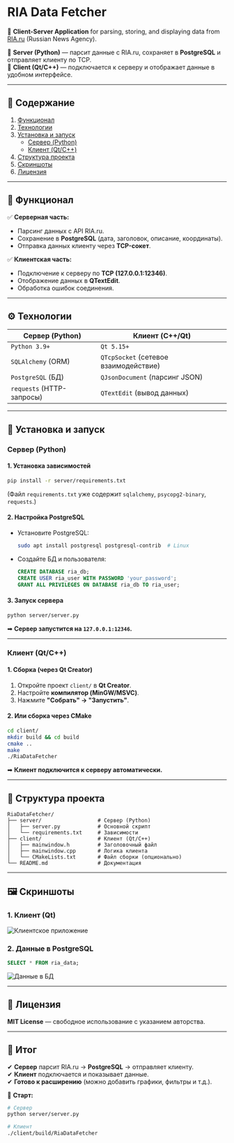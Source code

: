# **RIA Data Fetcher**  

🚀 **Client-Server Application** for parsing, storing, and displaying data from [RIA.ru](https://ria.ru) (Russian News Agency).  

🔹 **Server (Python)** — парсит данные с RIA.ru, сохраняет в **PostgreSQL** и отправляет клиенту по TCP.  
🔹 **Client (Qt/C++)** — подключается к серверу и отображает данные в удобном интерфейсе.  

---

## **📌 Содержание**  
1. [Функционал](#-функционал)  
2. [Технологии](#-технологии)  
3. [Установка и запуск](#-установка-и-запуск)  
   - [Сервер (Python)](#сервер-python)  
   - [Клиент (Qt/C++)](#клиент-qtc)  
4. [Структура проекта](#-структура-проекта)  
5. [Скриншоты](#-скриншоты)  
6. [Лицензия](#-лицензия)  

---

## **🎯 Функционал**  
✅ **Серверная часть:**  
- Парсинг данных с API RIA.ru.  
- Сохранение в **PostgreSQL** (дата, заголовок, описание, координаты).  
- Отправка данных клиенту через **TCP-сокет**.  

✅ **Клиентская часть:**  
- Подключение к серверу по **TCP (127.0.0.1:12346)**.  
- Отображение данных в **QTextEdit**.  
- Обработка ошибок соединения.  

---

## **⚙ Технологии**  
| **Сервер** (Python)       | **Клиент** (C++/Qt)       |
|---------------------------|---------------------------|
| `Python 3.9+`             | `Qt 5.15+`                |
| `SQLAlchemy` (ORM)        | `QTcpSocket` (сетевое взаимодействие) |
| `PostgreSQL` (БД)         | `QJsonDocument` (парсинг JSON) |
| `requests` (HTTP-запросы) | `QTextEdit` (вывод данных) |

---

## **🚀 Установка и запуск**  

### **Сервер (Python)**  

#### **1. Установка зависимостей**  
```bash
pip install -r server/requirements.txt
```  
(Файл `requirements.txt` уже содержит `sqlalchemy`, `psycopg2-binary`, `requests`.)  

#### **2. Настройка PostgreSQL**  
- Установите PostgreSQL:  
  ```bash
  sudo apt install postgresql postgresql-contrib  # Linux
  ```
- Создайте БД и пользователя:  
  ```sql
  CREATE DATABASE ria_db;
  CREATE USER ria_user WITH PASSWORD 'your_password';
  GRANT ALL PRIVILEGES ON DATABASE ria_db TO ria_user;
  ```

#### **3. Запуск сервера**  
```bash
python server/server.py
```  
➡ **Сервер запустится на `127.0.0.1:12346`.**  

---

### **Клиент (Qt/C++)**  

#### **1. Сборка (через Qt Creator)**  
1. Откройте проект `client/` в **Qt Creator**.  
2. Настройте **компилятор (MinGW/MSVC)**.  
3. Нажмите **"Собрать" → "Запустить"**.  

#### **2. Или сборка через CMake**  
```bash
cd client/
mkdir build && cd build
cmake ..
make
./RiaDataFetcher
```  

➡ **Клиент подключится к серверу автоматически.**  

---

## **📂 Структура проекта**  
```
RiaDataFetcher/
├── server/                  # Сервер (Python)
│   ├── server.py            # Основной скрипт
│   └── requirements.txt     # Зависимости
├── client/                  # Клиент (Qt/C++)
│   ├── mainwindow.h         # Заголовочный файл
│   ├── mainwindow.cpp       # Логика клиента
│   └── CMakeLists.txt       # Файл сборки (опционально)
└── README.md                # Документация
```

---

## **🖼 Скриншоты**  
### **1. Клиент (Qt)**  
![Клиентское приложение](https://via.placeholder.com/600x400/555555/FFFFFF?text=Qt+Client+Preview)  

### **2. Данные в PostgreSQL**  
```sql
SELECT * FROM ria_data;
```
![Данные в БД](https://via.placeholder.com/600x200/555555/FFFFFF?text=PostgreSQL+Output)  

---

## **📜 Лицензия**  
**MIT License** — свободное использование с указанием авторства.  

---

## **📌 Итог**  
✔ **Сервер** парсит RIA.ru → **PostgreSQL** → отправляет клиенту.  
✔ **Клиент** подключается и показывает данные.  
✔ **Готово к расширению** (можно добавить графики, фильтры и т.д.).  

🚀 **Старт:**  
```bash
# Сервер
python server/server.py

# Клиент
./client/build/RiaDataFetcher
```  


